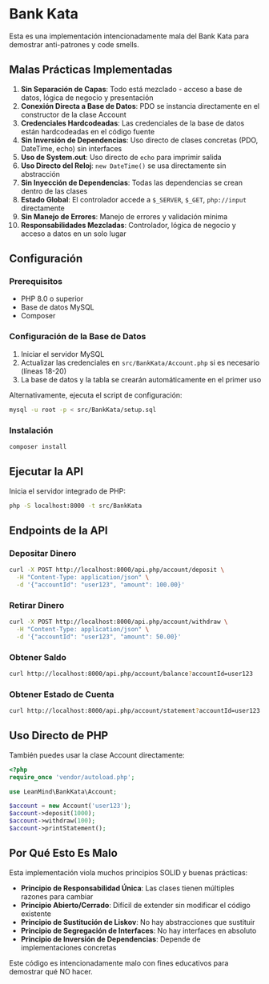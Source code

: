 # Bank Kata

Esta es una implementación intencionadamente mala del Bank Kata para demostrar anti-patrones y code smells.

## Malas Prácticas Implementadas

1. **Sin Separación de Capas**: Todo está mezclado - acceso a base de datos, lógica de negocio y presentación
2. **Conexión Directa a Base de Datos**: PDO se instancia directamente en el constructor de la clase Account
3. **Credenciales Hardcodeadas**: Las credenciales de la base de datos están hardcodeadas en el código fuente
4. **Sin Inversión de Dependencias**: Uso directo de clases concretas (PDO, DateTime, echo) sin interfaces
5. **Uso de System.out**: Uso directo de `echo` para imprimir salida
6. **Uso Directo del Reloj**: `new DateTime()` se usa directamente sin abstracción
7. **Sin Inyección de Dependencias**: Todas las dependencias se crean dentro de las clases
8. **Estado Global**: El controlador accede a `$_SERVER`, `$_GET`, `php://input` directamente
9. **Sin Manejo de Errores**: Manejo de errores y validación mínima
10. **Responsabilidades Mezcladas**: Controlador, lógica de negocio y acceso a datos en un solo lugar

## Configuración

### Prerequisitos
- PHP 8.0 o superior
- Base de datos MySQL
- Composer

### Configuración de la Base de Datos

1. Iniciar el servidor MySQL
2. Actualizar las credenciales en `src/BankKata/Account.php` si es necesario (líneas 18-20)
3. La base de datos y la tabla se crearán automáticamente en el primer uso

Alternativamente, ejecuta el script de configuración:
```bash
mysql -u root -p < src/BankKata/setup.sql
```

### Instalación

```bash
composer install
```

## Ejecutar la API

Inicia el servidor integrado de PHP:

```bash
php -S localhost:8000 -t src/BankKata
```

## Endpoints de la API

### Depositar Dinero
```bash
curl -X POST http://localhost:8000/api.php/account/deposit \
  -H "Content-Type: application/json" \
  -d '{"accountId": "user123", "amount": 100.00}'
```

### Retirar Dinero
```bash
curl -X POST http://localhost:8000/api.php/account/withdraw \
  -H "Content-Type: application/json" \
  -d '{"accountId": "user123", "amount": 50.00}'
```

### Obtener Saldo
```bash
curl http://localhost:8000/api.php/account/balance?accountId=user123
```

### Obtener Estado de Cuenta
```bash
curl http://localhost:8000/api.php/account/statement?accountId=user123
```

## Uso Directo de PHP

También puedes usar la clase Account directamente:

```php
<?php
require_once 'vendor/autoload.php';

use LeanMind\BankKata\Account;

$account = new Account('user123');
$account->deposit(1000);
$account->withdraw(100);
$account->printStatement();
```

## Por Qué Esto Es Malo

Esta implementación viola muchos principios SOLID y buenas prácticas:

- **Principio de Responsabilidad Única**: Las clases tienen múltiples razones para cambiar
- **Principio Abierto/Cerrado**: Difícil de extender sin modificar el código existente
- **Principio de Sustitución de Liskov**: No hay abstracciones que sustituir
- **Principio de Segregación de Interfaces**: No hay interfaces en absoluto
- **Principio de Inversión de Dependencias**: Depende de implementaciones concretas

Este código es intencionadamente malo con fines educativos para demostrar qué NO hacer.
